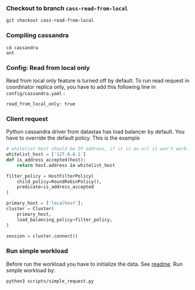 ### Checkout to branch `cass-read-from-local`
```
git checkout cass-read-from-local
```

### Compiling cassandra
```
cd cassandra
ant
```

### Config: Read from local only
Read from local only feature is turned off by default. To run read request in coordinator replica only, you have to add this following line in `config/cassandra.yaml` :
```
read_from_local_only: true
```

### Client request
Python cassandra driver from datastax has load balancer by default. You have to override the default policy. This is the example

```python
# whitelist host should be IP address, if it is an url it won't work.
whitelist_host = ['127.0.0.1']
def is_address_accepted(host):
	return host.address in whitelist_host

filter_policy = HostFilterPolicy(
    child_policy=RoundRobinPolicy(),
    predicate=is_address_accepted
)

primary_host = ['localhost'];
cluster = Cluster(
    primary_host,
    load_balancing_policy=filter_policy,
)

session = cluster.connect()
```

### Run simple workload
Before run the workload you have to initialize the data. See [readme](README.md).
Run simple workload by:
```
python3 scripts/simple_request.py
```
